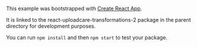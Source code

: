 This example was bootstrapped with [Create React App](https://github.com/facebook/create-react-app).

It is linked to the react-uploadcare-transformations-2 package in the parent directory for development purposes.

You can run `npm install` and then `npm start` to test your package.
